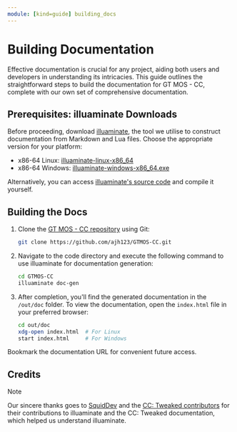 ```yaml
---
module: [kind=guide] building_docs
---
```


# Building Documentation

Effective documentation is crucial for any project, aiding both users and developers in understanding its intricacies. This guide outlines the straightforward steps to build the documentation for GT MOS - CC, complete with our own set of comprehensive documentation.

## Prerequisites: illuaminate Downloads

Before proceeding, download [illuaminate](https://github.com/SquidDev/illuaminate), the tool we utilise to construct documentation from Markdown and Lua files. Choose the appropriate version for your platform:

- x86-64 Linux: [illuaminate-linux-x86_64](https://squiddev.cc/illuaminate/bin/latest/illuaminate-linux-x86_64)
- x86-64 Windows: [illuaminate-windows-x86_64.exe](https://squiddev.cc/illuaminate/bin/latest/illuaminate-windows-x86_64.exe)

Alternatively, you can access [illuaminate's source code](https://github.com/SquidDev/illuaminate) and compile it yourself.

## Building the Docs

1. Clone the [GT MOS - CC repository](https://github.com/ajh123/GTMOS-CC) using Git:

    ```bash
    git clone https://github.com/ajh123/GTMOS-CC.git
    ```

2. Navigate to the code directory and execute the following command to use illuaminate for documentation generation:

    ```bash
    cd GTMOS-CC
    illuaminate doc-gen
    ```

3. After completion, you'll find the generated documentation in the `/out/doc` folder. To view the documentation, open the `index.html` file in your preferred browser:

    ```bash
    cd out/doc
    xdg-open index.html  # For Linux
    start index.html     # For Windows
    ```

Bookmark the documentation URL for convenient future access.

## Credits

> [!NOTE]
> Our sincere thanks goes to [SquidDev](https://github.com/SquidDev) and the [CC: Tweaked contributors](https://github.com/cc-tweaked/CC-Tweaked/graphs/contributors) for their contributions to illuaminate and the CC: Tweaked documentation, which helped us understand illuaminate.
